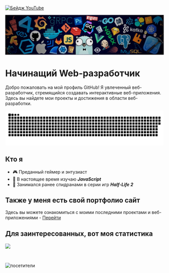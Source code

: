 <div id="badges">
  <a href="https://www.youtube.com/channel/UCrKASsAjc_J-ANMUw-ui6iA">
    <img src="https://img.shields.io/badge/YouTube-red?style=for-the-badge&logo=youtube&logoColor=white" alt="Бейдж YouTube"/>
  </a>
</div>

<p align="center">
  <img src="203785020-2b4826c1-7ddb-4de8-b65b-ebf6e04c5290.jpeg" />
</p>

# Начинащий Web-разработчик

Добро пожаловать на мой профиль GitHub! Я увлеченный веб-разработчик, стремящийся создавать интерактивные веб-приложения. Здесь вы найдете мои проекты и достижения в области веб-разработки.

<p align="center">
  <img src="https://github.com/GamingHackintosh/GamingHackintosh/blob/main/github-snake.svg" alt="Анимация змейки GitHub" />
</p>

## Кто я

- 🎮 Преданный геймер и энтузиаст
- 🌱 В настоящее время изучаю ***JavaScript***
- 💨 Занимался ранее спидранами в серии игр ***Half-Life 2***

## Также у меня есть свой портфолио сайт

Здесь вы можете ознакомиться с моими последними проектами и веб-приложениями - [Перейти](https://gaminghackintosh.ru/)

## Для заинтересованных, вот моя статистика
<a href="https://github-readme-stats.vercel.app/api?username=gaminghackintosh&hide=contribs,prs">
  <img align="center" src="https://github-readme-stats.vercel.app/api?username=gaminghackintosh&b&show_icons=true&theme=gruvbox&"/>
</a>

&nbsp;

![посетители](https://visitor-badge.laobi.icu/badge?page_id=GamingHackintosh.GamingHackintosh)
